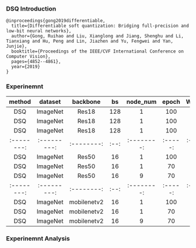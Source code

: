 ### DSQ Introduction
```
@inproceedings{gong2019differentiable,
  title={Differentiable soft quantization: Bridging full-precision and low-bit neural networks},
  author={Gong, Ruihao and Liu, Xianglong and Jiang, Shenghu and Li, Tianxiang and Hu, Peng and Lin, Jiazhen and Yu, Fengwei and Yan, Junjie},
  booktitle={Proceedings of the IEEE/CVF International Conference on Computer Vision},
  pages={4852--4861},
  year={2019}
}
```

### Experinemnt

| method      | dataset   | backbone | bs  | node_num  | epoch |   W_bit/A_bit | top1_acc | top5_acc | cfg  |   
|:-----------:|:---------:|:-------:|:---:|:---------:|:-----:|:-------------:|:--------:|:--------:|:----:|
| DSQ         | ImageNet  | Res18 | 128  | 1  | 100 |   2/2 | 52.5740 | 76.9160 | [cfg](./config6_res18_dsq_m1_128_2w2f.py)  | 
| DSQ         | ImageNet  | Res18 | 128  | 1  | 100 |   3/3 | 66.7840 | 87.2600 | [cfg](./config1_res18_dsq_m1_128_3w3f.py)  | 
| DSQ         | ImageNet  | Res18 | 128  | 1  | 100 |   4/4 | 69.700 | 89.1140 | [cfg](./config5_res18_dsq_m2_128_4w4f.py)  | 
|:--------:|:---------:|:--------:|:--:|:--------:|:-----:|:-------------:|:--------:|:--------:|:----:|
| DSQ      | ImageNet  | Res50    | 16 | 1  |  100  |  2/2 |         |         | [cfg]           | 
| DSQ      | ImageNet  | Res50    | 16 | 1  |   70  |  3/3 | 74.2500 | 91.8580 | [cfg](.config7_res50_dsq_m9_16_3w3f.py)  | 
| DSQ      | ImageNet  | Res50    | 16 | 9  |   70  |  4/4 | 75.5680 | 92.6380 | [cfg](./config6_res50_dsq_m9_16_4w4f.py) | 
|:--------:|:---------:|:--------:|:--:|:--------:|:-----:|:-------------:|:--------:|:--------:|:----:|
| DSQ      | ImageNet  | mobilenetv2  | 16 | 1 |  100  |  2/2 |         |         | [cfg]           | 
| DSQ      | ImageNet  | mobilenetv2  | 16 | 1  |  70  |  3/3 | | | [cfg]()  | 
| DSQ      | ImageNet  | mobilenetv2  | 16 | 9  |  70  |  4/4 | 62.230 | 84.296 | [cfg](./config6_res50_dsq_m9_16_4w4f.py) | 


### Experinemnt Analysis
